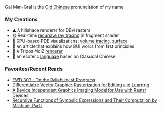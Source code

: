Gal Mun-Gral is the [Old Chinese](https://en.wikipedia.org/wiki/Old_Chinese) pronunciation of my name

### My Creations
- ⛰️ A [hillshade renderer](https://galmungral.github.io/hillshade/) for DEM rasters
- 🌞 Real-time [recursive ray tracing](https://galmungral.github.io/gl-raytracer/) in fragment shader
- 🌌 GPU-based PDE visualizations: [volume tracing](https://galmungral.github.io/fdm-3d/), [surface](https://galmungral.github.io/fdm-2d/) 
- 📜 An [article](https://galmungral.github.io/sigui/) that explains how GUI works from first principles
- 🧬 A Tripos Mol2 [renderer](https://galmungral.github.io/mol-renderer)
- 🔣 An esoteric [language](https://galmungral.github.io/hanbun-lang/) based on Classical Chinese

### Favorites/Recent Reads
- [EWD 303 - On the Reliability of Programs](https://www.cs.utexas.edu/users/EWD/ewd03xx/EWD303.PDF)
- [Differentiable Vector Graphics Rasterization for Editing and Learning](https://dl.acm.org/doi/abs/10.1145/3414685.3417871)
- [A Device Independent Graphics Imaging Model for Use with Raster Devices](https://dl.acm.org/doi/pdf/10.1145/800064.801297)
- [Recursive Functions of Symbolic Expressions and Their Computation by Machine, Part I](https://dl.acm.org/doi/pdf/10.1145/367177.367199)
